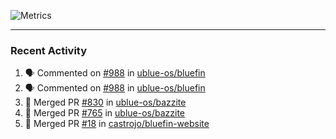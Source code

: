 ![Metrics](https://metrics.lecoq.io/KyleGospo?template=classic&base=header%2C%20activity%2C%20community%2C%20repositories%2C%20metadata&base.indepth=false&base.hireable=false&base.skip=false&config.timezone=America%2FLos_Angeles)

---
### Recent Activity
<!--START_SECTION:activity-->
1. 🗣 Commented on [#988](https://github.com/ublue-os/bluefin/pull/988#issuecomment-1972693464) in [ublue-os/bluefin](https://github.com/ublue-os/bluefin)
2. 🗣 Commented on [#988](https://github.com/ublue-os/bluefin/pull/988#issuecomment-1972691922) in [ublue-os/bluefin](https://github.com/ublue-os/bluefin)
3. 🎉 Merged PR [#830](https://github.com/ublue-os/bazzite/pull/830) in [ublue-os/bazzite](https://github.com/ublue-os/bazzite)
4. 🎉 Merged PR [#765](https://github.com/ublue-os/bazzite/pull/765) in [ublue-os/bazzite](https://github.com/ublue-os/bazzite)
5. 🎉 Merged PR [#18](https://github.com/castrojo/bluefin-website/pull/18) in [castrojo/bluefin-website](https://github.com/castrojo/bluefin-website)
<!--END_SECTION:activity-->
